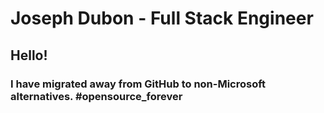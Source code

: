 # Joseph Dubon - Full Stack Engineer

## Hello! 

### I have migrated away from GitHub to non-Microsoft alternatives. #opensource_forever
